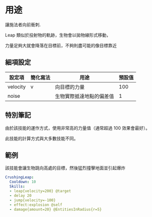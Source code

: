 用途
==============

讓施法者向前衝刺.

Leap 類似於投射物的軌跡，生物會以拋物線形式移動，

力量足夠大就會降落在目標前，不夠則盡可能的像目標靠近

細項設定
----------

| 設定項 | 簡化寫法 | 用途 | 預設值 |
|-----------|---------|-------------------------------------------|---------------|
| velocity  | v   | 向目標的力量  | 100   |
| noise | | 生物實際抵達地點的偏差值 | 1 |

  

特別筆記
-------------

由於該技能的運作方式，使用非常高的力量值（通常超過 100 效果會最好）。

此技能的計算方式與大多數技能不同。

範例
--------

該技能會讓生物跳向高處的目標，然後猛烈撞擊地面並引起爆炸

```yml
CrushingLeap:
  Cooldown: 10
  Skills:
  - leap{velocity=200} @target
  - delay 20
  - jump{velocity=-100}
  - effect:explosion @self
  - damage{amount=20} @EntitiesInRadius{r=5}
```